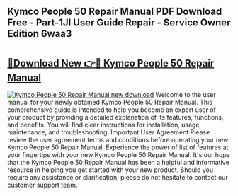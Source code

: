 ## Kymco People 50 Repair Manual PDF Download Free - Part-1Jl User Guide Repair - Service Owner Edition 6waa3

# <h2><a href="http://bc8346.oget.top/?id=Kymco+People+50+Repair+Manual">🔗Download New 👉🔴 Kymco People 50 Repair Manual</a></h2>

[![Kymco People 50 Repair Manual new download](https://i.imgur.com/5g1atiW.png)](http://bc8346.oget.top/?id=Kymco+People+50+Repair+Manual)
Welcome to the user manual for your newly obtained Kymco People 50 Repair Manual. This comprehensive guide is intended to help you become an expert user of your product by providing a detailed explanation of its features, functions, and benefits. You will find clear instructions for installation, usage, maintenance, and troubleshooting. Important User Agreement Please review the user agreement terms and conditions before operating your new Kymco People 50 Repair Manual. Experience the power of list of features at your fingertips with your new Kymco People 50 Repair Manual. It's our hope that the Kymco People 50 Repair Manual has been a helpful and informative resource in helping you get started with your new product. Should you require any assistance or clarification, please do not hesitate to contact our customer support team.
